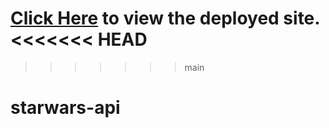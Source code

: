 [Click Here](https://starwars-api-aravind.netlify.app/) to view the deployed site.
<<<<<<< HEAD
=======

>>>>>>> main
# starwars-api
